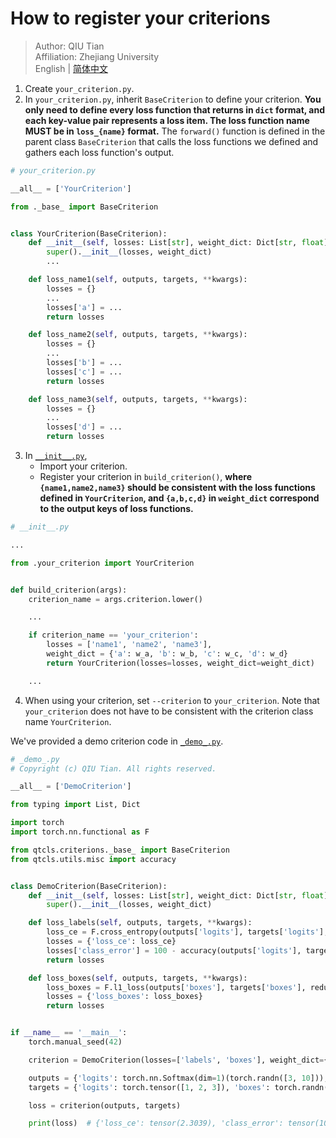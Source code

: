 # How to register your criterions

> Author: QIU Tian  
> Affiliation: Zhejiang University  
> English | [简体中文](README_zh-CN.md)

1. Create `your_criterion.py`.
2. In `your_criterion.py`, inherit `BaseCriterion` to define your criterion. **You only need to define every loss
   function that returns in `dict` format, and each key-value pair represents a loss item. The loss function name MUST
   be in `loss_{name}` format.** The `forward()` function is defined in the parent class `BaseCriterion` that calls the
   loss functions we defined and gathers each loss function's output.

```python
# your_criterion.py

__all__ = ['YourCriterion']

from ._base_ import BaseCriterion


class YourCriterion(BaseCriterion):
    def __init__(self, losses: List[str], weight_dict: Dict[str, float]):
        super().__init__(losses, weight_dict)
        ...

    def loss_name1(self, outputs, targets, **kwargs):
        losses = {}
        ...
        losses['a'] = ...
        return losses

    def loss_name2(self, outputs, targets, **kwargs):
        losses = {}
        ...
        losses['b'] = ...
        losses['c'] = ...
        return losses

    def loss_name3(self, outputs, targets, **kwargs):
        losses = {}
        ...
        losses['d'] = ...
        return losses
```

3. In [`__init__.py`](__init__.py),
    - Import your criterion.
    - Register your criterion in `build_criterion()`, **where `{name1,name2,name3}` should be consistent with the loss
      functions defined in `YourCriterion`, and `{a,b,c,d}` in `weight_dict` correspond to the output keys of loss
      functions.**

```python
# __init__.py

...

from .your_criterion import YourCriterion


def build_criterion(args):
    criterion_name = args.criterion.lower()

    ...

    if criterion_name == 'your_criterion':
        losses = ['name1', 'name2', 'name3'],
        weight_dict = {'a': w_a, 'b': w_b, 'c': w_c, 'd': w_d}
        return YourCriterion(losses=losses, weight_dict=weight_dict)

    ...
```

4. When using your criterion, set `--criterion` to `your_criterion`. Note that `your_criterion` does not have to be
   consistent with the criterion class name `YourCriterion`.

We've provided a demo criterion code in [`_demo_.py`](_demo_.py).

```python
# _demo_.py
# Copyright (c) QIU Tian. All rights reserved.

__all__ = ['DemoCriterion']

from typing import List, Dict

import torch
import torch.nn.functional as F

from qtcls.criterions._base_ import BaseCriterion
from qtcls.utils.misc import accuracy


class DemoCriterion(BaseCriterion):
    def __init__(self, losses: List[str], weight_dict: Dict[str, float]):
        super().__init__(losses, weight_dict)

    def loss_labels(self, outputs, targets, **kwargs):
        loss_ce = F.cross_entropy(outputs['logits'], targets['logits'], reduction='mean')
        losses = {'loss_ce': loss_ce}
        losses['class_error'] = 100 - accuracy(outputs['logits'], targets['logits'])[0]
        return losses

    def loss_boxes(self, outputs, targets, **kwargs):
        loss_boxes = F.l1_loss(outputs['boxes'], targets['boxes'], reduction='mean')
        losses = {'loss_boxes': loss_boxes}
        return losses


if __name__ == '__main__':
    torch.manual_seed(42)

    criterion = DemoCriterion(losses=['labels', 'boxes'], weight_dict={'loss_ce': 1, 'loss_boxes': 2})

    outputs = {'logits': torch.nn.Softmax(dim=1)(torch.randn([3, 10])), 'boxes': torch.randn([3, 4])}
    targets = {'logits': torch.tensor([1, 2, 3]), 'boxes': torch.randn([3, 4])}

    loss = criterion(outputs, targets)

    print(loss)  # {'loss_ce': tensor(2.3039), 'class_error': tensor(100.), 'loss_boxes': tensor(1.1626)}
```
